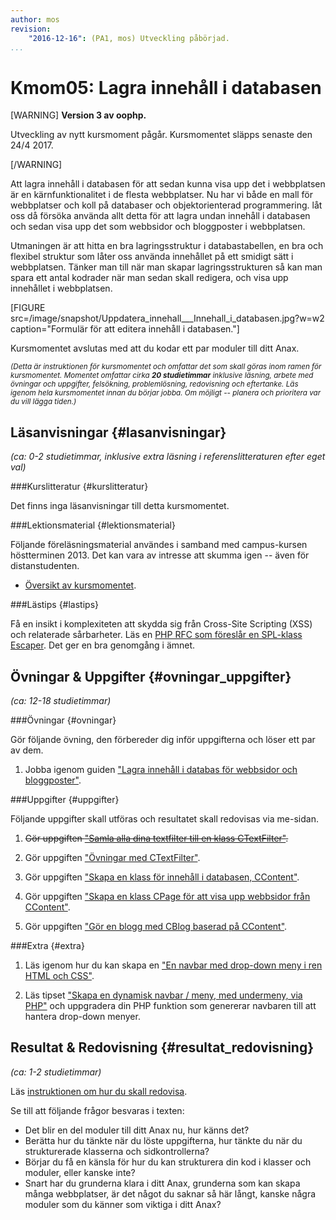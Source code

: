 ```yaml
---
author: mos
revision:
    "2016-12-16": (PA1, mos) Utveckling påbörjad.
...
```

Kmom05: Lagra innehåll i databasen
==================================

[WARNING]
**Version 3 av oophp.**

Utveckling av nytt kursmoment pågår. Kursmomentet släpps senaste den 24/4 2017.

[/WARNING]

Att lagra innehåll i databasen för att sedan kunna visa upp det i webbplatsen är en kärnfunktionalitet i de flesta webbplatser. Nu har vi både en mall för webbplatser och koll på databaser och objektorienterad programmering. låt oss då försöka använda allt detta för att lagra undan innehåll i databasen och sedan visa upp det som webbsidor och bloggposter i webbplatsen.

Utmaningen är att hitta en bra lagringsstruktur i databastabellen, en bra och flexibel struktur som låter oss använda innehållet på ett smidigt sätt i webbplatsen. Tänker man till när man skapar lagringsstrukturen så kan man spara ett antal kodrader när man sedan skall redigera, och visa upp innehållet i webbplatsen.

[FIGURE src=/image/snapshot/Uppdatera_innehall___Innehall_i_databasen.jpg?w=w2 caption="Formulär för att editera innehåll i databasen."]

Kursmomentet avslutas med att du kodar ett par moduler till ditt Anax.

<small><i>(Detta är instruktionen för kursmomentet och omfattar det som skall göras inom ramen för kursmomentet. Momentet omfattar cirka **20 studietimmar** inklusive läsning, arbete med övningar och uppgifter, felsökning, problemlösning, redovisning och eftertanke. Läs igenom hela kursmomentet innan du börjar jobba. Om möjligt -- planera och prioritera var du vill lägga tiden.)</i></small>



Läsanvisningar  {#lasanvisningar}
---------------------------------

*(ca: 0-2 studietimmar, inklusive extra läsning i referenslitteraturen efter eget val)*



###Kurslitteratur  {#kurslitteratur}

Det finns inga läsanvisningar till detta kursmomentet.



###Lektionsmaterial  {#lektionsmaterial}

Följande föreläsningsmaterial användes i samband med campus-kursen höstterminen 2013. Det kan vara av intresse att skumma igen -- även för distanstudenten.

* [Översikt av kursmomentet](https://dl.dropboxusercontent.com/u/24315211/oophp/oophp-kmom05-ht13.pdf).



###Lästips {#lastips}

Få en insikt i komplexiteten att skydda sig från Cross-Site Scripting (XSS) och relaterade sårbarheter. Läs en [PHP RFC som föreslår en SPL-klass Escaper](https://wiki.php.net/rfc/escaper). Det ger en bra genomgång i ämnet.



Övningar & Uppgifter  {#ovningar_uppgifter}
-------------------------------------------

*(ca: 12-18 studietimmar)*


###Övningar {#ovningar}

Gör följande övning, den förbereder dig inför uppgifterna och löser ett par av dem.

1. Jobba igenom guiden ["Lagra innehåll i databas för webbsidor och bloggposter"](kunskap/lagra-innehall-i-databas-for-webbsidor-och-bloggposter).



###Uppgifter {#uppgifter}

Följande uppgifter skall utföras och resultatet skall redovisas via me-sidan.

1. <del>Gör uppgiften ["Samla alla dina textfilter till en klass CTextFilter"](uppgift/samla-alla-dina-textfilter-till-en-klass-ctextfilter).</del>

1. Gör uppgiften ["Övningar med CTextFilter"](uppgift/ovningar-med-ctextfilter).

1. Gör uppgiften ["Skapa en klass för innehåll i databasen, CContent"](uppgift/skapa-en-klass-for-innehall-i-databasen-ccontent). 

1. Gör uppgiften ["Skapa en klass CPage för att visa upp webbsidor från CContent"](uppgift/skapa-en-klass-cpage-for-att-visa-upp-webbsidor-fran-ccontent).

1. Gör uppgiften ["Gör en blogg med CBlog baserad på CContent"](uppgift/gor-en-blogg-med-cblog-baserad-pa-ccontent).



###Extra {#extra}

1. Läs igenom hur du kan skapa en ["En navbar med drop-down meny i ren HTML och CSS"](coachen/en-navbar-med-drop-down-meny-i-ren-html-och-css).

2. Läs tipset ["Skapa en dynamisk navbar / meny, med undermeny, via PHP"](coachen/skapa-en-dynamisk-navbar-meny-med-undermeny-via-php) och uppgradera din PHP funktion som genererar navbaren till att hantera drop-down menyer.



Resultat & Redovisning  {#resultat_redovisning}
-----------------------------------------------

*(ca: 1-2 studietimmar)*

Läs [instruktionen om hur du skall redovisa](oophp/redovisa).

Se till att följande frågor besvaras i texten:

* Det blir en del moduler till ditt Anax nu, hur känns det?
* Berätta hur du tänkte när du löste uppgifterna, hur tänkte du när du strukturerade klasserna och sidkontrollerna?
* Börjar du få en känsla för hur du kan strukturera din kod i klasser och moduler, eller kanske inte?
* Snart har du grunderna klara i ditt Anax, grunderna som kan skapa många webbplatser, är det något du saknar så här långt, kanske några moduler som du känner som viktiga i ditt Anax?
